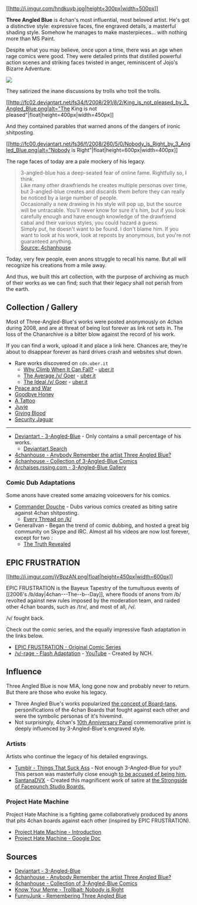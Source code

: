 [[http://i.imgur.com/hndkuyb.jpg|height=300px|width=500px]]

**Three Angled Blue** is 4chan's most influential, most beloved artist. He's got a distinctive style: expressive faces, fine engraved details, a masterful shading style. Somehow he manages to make masterpieces... with nothing more than MS Paint.

Despite what you may believe, once upon a time, there was an age when rage comics were good. They were detailed prints that distilled powerful action scenes and striking faces twisted in anger, reminiscent of Jojo's Bizarre Adventure. 

![](http://i.imgur.com/9GOY3kw.png)

They satirized the inane discussions by trolls who troll the trolls.

[[http://fc02.deviantart.net/fs34/f/2008/291/8/2/King_is_not_pleased_by_3_Angled_Blue.png|alt="The King is not pleased"|float|height=400px|width=450px]]

And they contained parables that warned anons of the dangers of ironic shitposting.

[[http://fc00.deviantart.net/fs36/f/2008/260/5/0/Nobody_is_Right_by_3_Angled_Blue.png|alt="Nobody is Right"|float|height=600px|width=400px]]

The rage faces of today are a pale mockery of his legacy. 

> 3-angled-blue has a deep-seated fear of online fame. Rightfully so, I think.  
> Like many other drawfriends he creates multiple personas over time, but 3-angled-blue creates and discards them before they can really be noticed by a large number of people.  
> Occasionally a new drawing in his style will pop up, but the source will be untracable. You'll never know for sure it's him, but if you look carefully enough and have enough knowledge of the drawfriend cabal and their various styles, you could hazard a guess.  
> Simply put, he doesn't want to be found. I don't blame him. If you want to look at his work, look at reposts by anonymous, but you're not guaranteed anything.  
> [Source: 4chanhouse](http://dis.4chanhouse.org/gen/res/117.html#122)

Today, very few people, even anons struggle to recall his name. But all will recognize his creations from a mile away. 

And thus, we built this art collection, with the purpose of archiving as much of their works as we can find; such that their legacy shall not perish from the earth.

## Collection / Gallery

Most of Three-Angled-Blue's works were posted anonymously on 4chan during 2008, and are at threat of being lost forever as link rot sets in. The loss of the Chanarchive is a bitter blow against the record of his work.

If you can find a work, upload it and place a link here. Chances are, they're about to disappear forever as hard drives crash and websites shut down.

* Rare works discovered on `cdn.uber.it`
  * [Why Climb When It Can Fall?](http://i.imgur.com/B6swGZp.png) - [uber.it](http://cdn.uber.lt/ng/humour.binaries/1256292104_tower_of_games_by_3_angled_blue.png)
  * [The Average /v/ Goer](http://i.imgur.com/C3kCe9k.png) - [uber.it](http://cdn.uber.lt/ng/humour.binaries/1256292058_average_v_goer_1_by_3_angled_blue.png)
  * [The Ideal /v/ Goer](http://i.imgur.com/xSJwfay.png) - [uber.it](http://cdn.uber.lt/ng/humour.binaries/1256292059_average_v_goer_2_by_3_angled_blue.png)
* [Peace and War](http://3-angled-blue.deviantart.com/art/Peace-and-War-98169621)
* [Goodbye Honey](http://3-angled-blue.deviantart.com/art/Goodbye-Honey-98253343)
* [A Tattoo](http://fc02.deviantart.net/fs36/f/2008/270/0/5/A_Tatoo_by_3_Angled_Blue.png)
* [Juvie](http://i.imgur.com/SRPw4BG.jpg)
* [Giving Blood](http://3-angled-blue.deviantart.com/art/Giving-Blood-99004813)
* [Security Jaguar](http://3-angled-blue.deviantart.com/art/SECURITY-JAGUAR-99907456)

---

* [Deviantart - 3-Angled-Blue](http://3-angled-blue.deviantart.com/gallery/) - Only contains a small percentage of his works.
  * [Deviantart Search](http://www.deviantart.com/browse/all/?order=24&q=by%3A3-angled-blue)
* [4chanhouse - Anybody Remember the artist Three Angled Blue?](http://dis.4chanhouse.org/gen/res/117.html)
* [4chanhouse - Collection of 3-Angled-Blue Comics](http://dis.4chanhouse.org/comic/res/21.html)
* [Archaises.rssing.com - 3-Angled-Blue Gallery](http://archaises.rssing.com/chan-2070190/all_p1.html)

### Comic Dub Adaptations

Some anons have created some amazing voiceovers for his comics.

* [Commander Douche](https://www.youtube.com/user/ObnoxiousDoucheAlt/videos) - Dubs various comics created as biting satire against 4chan shitposting.
  * [Every Thread on /k/](https://www.youtube.com/watch?v=fBa7FdEmb0g&index=10&list=PLA79076D54D257F0A)
* GeneralIvan - Began the trend of comic dubbing, and hosted a great big community on Skype and IRC. Almost all his videos are now lost forever, except for two :
  * [The Truth Revealed](https://www.youtube.com/watch?v=NaIjew_OPjk&index=15&list=PLA79076D54D257F0A)

## EPIC FRUSTRATION

[[http://i.imgur.com/jVBpzAN.png|float|height=450px|width=600px]]

EPIC FRUSTRATION is the Bayeux Tapestry of the tumultuous events of [[2006's /b/day|4chan---The--b--Day]], where floods of anons from /b/ revolted against new rules imposed by the moderation team, and raided other 4chan boards, such as /trv/, and most of all, /v/.

/v/ fought back.

Check out the comic series, and the equally impressive flash adaptation in the links below.

* [EPIC FRUSTRATION - Original Comic Series](https://encyclopediadramatica.se/RAGE#Epic_Frustration_Comic)
* [/v/-rage - Flash Adaptation](http://swfchan.com/9/43253/?V-rage.swf) - [YouTube](http://www.youtube.com/watch?v=YVys7jcCJDs) - Created by NCH.

## Influence

Three Angled Blue is now MIA, long gone now and probably never to return. But there are those who evoke his legacy. 

* Three Angled Blue's works popularized [the concept of Board-tans](http://1d4chan.org/wiki/Board-tans), personifications of the 4chan Boards that fought against each other and were the symbolic personas of it's hivemind.
* Not surprisingly, 4chan's [10th Anniversary Panel](http://www.fybertech.com/4get/13806043354777.png) commemorative print is deeply influenced by 3-Angled-Blue's engraved style. 

### Artists

Artists who continue the legacy of his detailed engravings.

* [Tumblr - Things That Suck Ass](http://thingsthatsuckass.tumblr.com/) - Not enough 3-Angled-Blue for you? This person was masterfully close enough [to be accused of being him.](http://thingsthatsuckass.tumblr.com/post/40369000784/funny-thing-mitsjol-i-recieved-this-a-while-back)
* [SantanaDVX](http://knowyourmeme.com/photos/112479-trollbait-nobody-is-right) - Created this magnificent work of satire at [the Strongside of Facepunch Studio Boards.](http://www.facepunch.com/showthread.php?t=909314)

### Project Hate Machine

Project Hate Machine is a fighting game collaboratively produced by anons that pits 4chan boards against each other (inspired by EPIC FRUSTRATION).

* [Project Hate Machine - Introduction](http://hatemachineproject.blogspot.com/)
* [Project Hate Machine - Google Doc](https://docs.google.com/document/d/1I4rRCwuolxegQRNYqtw8koYV7aczBfYXqaag9nxO514/)

## Sources

* [Deviantart - 3-Angled-Blue](http://3-angled-blue.deviantart.com/gallery/)
* [4chanhouse - Anybody Remember the artist Three Angled Blue?](http://dis.4chanhouse.org/gen/res/117.html)
* [4chanhouse - Collection of 3-Angled-Blue Comics](http://dis.4chanhouse.org/comic/res/21.html)
* [Know Your Meme - Trollbait: Nobody is Right](http://knowyourmeme.com/memes/trollbait-nobody-is-right)
* [FunnyJunk - Remembering Three Angled Blue](http://www.funnyjunk.com/I+lost+my+repel/funny-pictures/5028276/3)